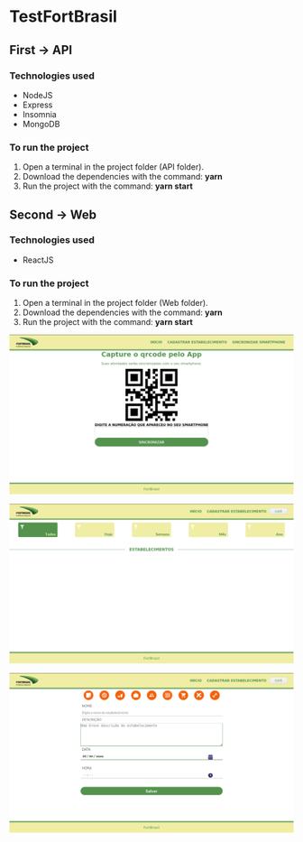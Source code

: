 # TestFortBrasil

## First -> API

### Technologies used
* NodeJS
* Express
* Insomnia
* MongoDB

### To run the project
1. Open a terminal in the project folder (API folder).
2. Download the dependencies with the command: **yarn**
3. Run the project with the command: **yarn start**

## Second -> Web

### Technologies used
* ReactJS

### To run the project
1. Open a terminal in the project folder (Web folder).
2. Download the dependencies with the command: **yarn**
3. Run the project with the command: **yarn start**


![banner](https://github.com/PauloTxJS/TesteFortBrasil/blob/main/web/src/assets/tela1.png)

![banner](https://github.com/PauloTxJS/TesteFortBrasil/blob/main/web/src/assets/tela2.png)

![banner](https://github.com/PauloTxJS/TesteFortBrasil/blob/main/web/src/assets/tela3.png)
